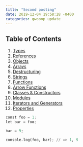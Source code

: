 ```yaml
---
title: "Second posting"
date: 2019-12-04 19:58:28 -0400
categories: gwooop update
---
```

## Table of Contents

  1. [Types](#types)
  1. [References](#references)
  1. [Objects](#objects)
  1. [Arrays](#arrays)
  1. [Destructuring](#destructuring)
  1. [Strings](#strings)
  1. [Functions](#functions)
  1. [Arrow Functions](#arrow-functions)
  1. [Classes & Constructors](#classes--constructors)
  1. [Modules](#modules)
  1. [Iterators and Generators](#iterators-and-generators)
  1. [Properties](#properties)
  


```python  
const foo = 1;
let bar = foo;

bar = 9;

console.log(foo, bar); // => 1, 9
```
